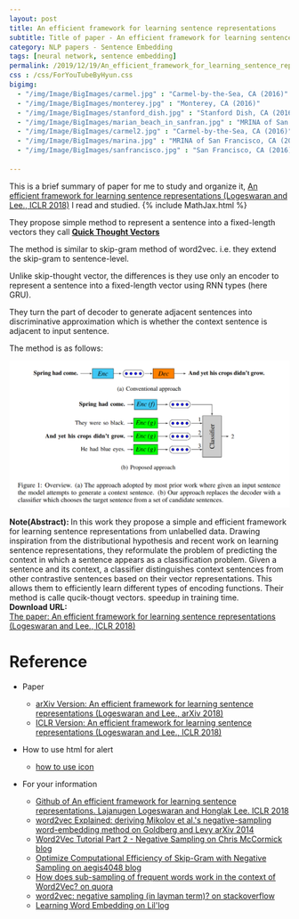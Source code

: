 ```yaml
---
layout: post
title: An efficient framework for learning sentence representations
subtitle: Title of paper - An efficient framework for learning sentence representations
category: NLP papers - Sentence Embedding
tags: [neural network, sentence embedding]
permalink: /2019/12/19/An_efficient_framework_for_learning_sentence_representations/
css : /css/ForYouTubeByHyun.css
bigimg: 
  - "/img/Image/BigImages/carmel.jpg" : "Carmel-by-the-Sea, CA (2016)"
  - "/img/Image/BigImages/monterey.jpg" : "Monterey, CA (2016)"
  - "/img/Image/BigImages/stanford_dish.jpg" : "Stanford Dish, CA (2016)"
  - "/img/Image/BigImages/marian_beach_in_sanfran.jpg" : "MRINA of San Francisco, CA (2016)"
  - "/img/Image/BigImages/carmel2.jpg" : "Carmel-by-the-Sea, CA (2016)"
  - "/img/Image/BigImages/marina.jpg" : "MRINA of San Francisco, CA (2016)"
  - "/img/Image/BigImages/sanfrancisco.jpg" : "San Francisco, CA (2016)"
  
---
```


This is a brief summary of paper for me to study and organize it, [An efficient framework for learning sentence representations (Logeswaran and Lee., ICLR 2018)](https://openreview.net/forum?id=rJvJXZb0W) I read and studied. 
{% include MathJax.html %}

They propose simple method to represent a sentence into a fixed-length vectors they call **[Quick Thought Vectors](https://github.com/lajanugen/S2V)**

The method is similar to skip-gram method of word2vec. i.e. they extend the skip-gram to sentence-level. 

Unlike skip-thought vector, the differences is they use only an encoder to represent a sentence into a fixed-length vector using RNN types (here GRU). 

They turn the part of decoder to generate adjacent sentences into discriminative approximation which is whether the context sentence is adjacent to input sentence.

The method is as follows:

![Logeswaran and Lee., ICLR 2018](/img/Image/NaturalLanguageProcessing/NLPLabs/Paper_Investigation/Word2Vec/2019-12-19-An_efficient_framework_for_learning_sentence_representations/quick_thought_vectors1.PNG)

<div class="alert alert-info" role="alert"><i class="fa fa-info-circle"></i> <b>Note(Abstract): </b>
In this work they propose a simple and efficient framework for learning sentence representations from unlabelled data. Drawing inspiration from the distributional hypothesis and recent work on learning sentence representations, they reformulate the problem of predicting the context in which a sentence appears as a classification problem. Given a sentence and its context, a classifier distinguishes context sentences from other contrastive sentences based on their vector representations. This allows them to efficiently learn different types of encoding functions. Their method is calle qucik-thougt vectors.
speedup in training time.
</div>
    
<div class="alert alert-success" role="alert"><i class="fa fa-paperclip fa-lg"></i> <b>Download URL: </b><br>
  <a href="https://openreview.net/forum?id=rJvJXZb0W">The paper: An efficient framework for learning sentence representations (Logeswaran and Lee., ICLR 2018)</a>
</div>

# Reference 

- Paper 
  - [arXiv Version: An efficient framework for learning sentence representations  (Logeswaran and Lee., arXiv 2018)](https://arxiv.org/abs/1803.02893)
  - [ICLR Version: An efficient framework for learning sentence representations (Logeswaran and Lee., ICLR 2018)](https://openreview.net/forum?id=rJvJXZb0W)
  
- How to use html for alert
  - [how to use icon](http://idratherbewriting.com/documentation-theme-jekyll/mydoc_icons.html)
    
- For your information
  - [Github of An efficient framework for learning sentence representations. Lajanugen Logeswaran and Honglak Lee. ICLR 2018](https://github.com/lajanugen/S2V)
  - [word2vec Explained: deriving Mikolov et al.'s negative-sampling word-embedding method on Goldberg and Levy arXiv 2014](https://arxiv.org/abs/1402.3722)
  - [Word2Vec Tutorial Part 2 - Negative Sampling on Chris McCormick blog](http://mccormickml.com/2017/01/11/word2vec-tutorial-part-2-negative-sampling/)
  - [Optimize Computational Efficiency of Skip-Gram with Negative Sampling on aegis4048 blog](https://aegis4048.github.io/optimize_computational_efficiency_of_skip-gram_with_negative_sampling#fig1)
  - [How does sub-sampling of frequent words work in the context of Word2Vec? on quora](https://www.quora.com/How-does-sub-sampling-of-frequent-words-work-in-the-context-of-Word2Vec)
  - [word2vec: negative sampling (in layman term)? on stackoverflow](https://stackoverflow.com/questions/27860652/word2vec-negative-sampling-in-layman-term)
  - [Learning Word Embedding on Lil'log](https://lilianweng.github.io/lil-log/2017/10/15/learning-word-embedding.html)





























